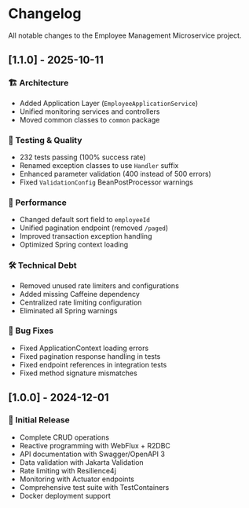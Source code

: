 # Changelog

All notable changes to the Employee Management Microservice project.

## [1.1.0] - 2025-10-11

### 🏗️ Architecture
- Added Application Layer (`EmployeeApplicationService`)
- Unified monitoring services and controllers
- Moved common classes to `common` package

### 🧪 Testing & Quality
- 232 tests passing (100% success rate)
- Renamed exception classes to use `Handler` suffix
- Enhanced parameter validation (400 instead of 500 errors)
- Fixed `ValidationConfig` BeanPostProcessor warnings

### 🚀 Performance
- Changed default sort field to `employeeId`
- Unified pagination endpoint (removed `/paged`)
- Improved transaction exception handling
- Optimized Spring context loading

### 🛠️ Technical Debt
- Removed unused rate limiters and configurations
- Added missing Caffeine dependency
- Centralized rate limiting configuration
- Eliminated all Spring warnings

### 🔧 Bug Fixes
- Fixed ApplicationContext loading errors
- Fixed pagination response handling in tests
- Fixed endpoint references in integration tests
- Fixed method signature mismatches

## [1.0.0] - 2024-12-01

### 🎉 Initial Release
- Complete CRUD operations
- Reactive programming with WebFlux + R2DBC
- API documentation with Swagger/OpenAPI 3
- Data validation with Jakarta Validation
- Rate limiting with Resilience4j
- Monitoring with Actuator endpoints
- Comprehensive test suite with TestContainers
- Docker deployment support